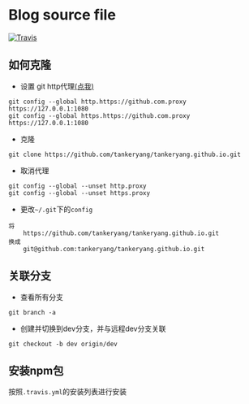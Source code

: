 # Blog source file

[![Travis](https://img.shields.io/travis/rust-lang/rust.svg)](https://tankeryang.github.io)

## 如何克隆
* 设置 git http代理[(点我)](https://www.zhihu.com/question/27159393)
```
git config --global http.https://github.com.proxy https://127.0.0.1:1080
git config --global https.https://github.com.proxy https://127.0.0.1:1080
```

* 克隆
```
git clone https://github.com/tankeryang/tankeryang.github.io.git
```

* 取消代理
```
git config --global --unset http.proxy
git config --global --unset https.proxy
```

* 更改```~/.git```下的```config```

```
将
    https://github.com/tankeryang/tankeryang.github.io.git
换成
    git@github.com:tankeryang/tankeryang.github.io.git
```

## 关联分支
* 查看所有分支
```
git branch -a
```

* 创建并切换到dev分支，并与远程dev分支关联
```
git checkout -b dev origin/dev
```

## 安装npm包
按照```.travis.yml```的安装列表进行安装